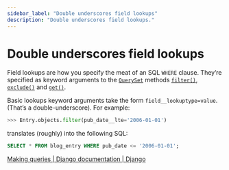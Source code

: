 ```yaml
---
sidebar_label: "Double underscores field lookups"
description: "Double underscores field lookups."
---
```


# Double underscores field lookups

Field lookups are how you specify the meat of an SQL `WHERE` clause. They’re specified as keyword arguments to the [`QuerySet`](https://docs.djangoproject.com/en/3.2/../ref/models/querysets/#django.db.models.query.QuerySet "django.db.models.query.QuerySet") methods [`filter()`](https://docs.djangoproject.com/en/3.2/../ref/models/querysets/#django.db.models.query.QuerySet.filter "django.db.models.query.QuerySet.filter"), [`exclude()`](https://docs.djangoproject.com/en/3.2/../ref/models/querysets/#django.db.models.query.QuerySet.exclude "django.db.models.query.QuerySet.exclude") and [`get()`](https://docs.djangoproject.com/en/3.2/../ref/models/querysets/#django.db.models.query.QuerySet.get "django.db.models.query.QuerySet.get").

Basic lookups keyword arguments take the form `field__lookuptype=value`. (That’s a double-underscore). For example:

```py
>>> Entry.objects.filter(pub_date__lte='2006-01-01')
```

translates (roughly) into the following SQL:

```sql
SELECT * FROM blog_entry WHERE pub_date <= '2006-01-01';
```

[Making queries | Django documentation | Django](https://docs.djangoproject.com/en/3.2/topics/db/queries/#field-lookups)

